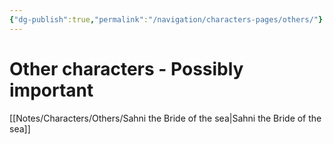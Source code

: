 ```yaml
---
{"dg-publish":true,"permalink":"/navigation/characters-pages/others/"}
---
```


# Other characters - Possibly important

[[Notes/Characters/Others/Sahni the Bride of the sea\|Sahni the Bride of the sea]]

